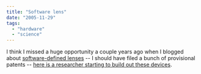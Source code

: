 ```yaml
---
title: "Software lens"
date: "2005-11-29"
tags: 
  - "hardware"
  - "science"
---
```


I think I missed a huge opportunity a couple years ago when I blogged about [software-defined lenses](http://www.theludwigs.com/2003/07/camera_as_a_data_gathering_dev.html) -- I should have filed a bunch of provisional patents -- [here is a researcher starting to build out these devices](http://www.aventureforth.com/2005/11/22/tired-of-blurry-photos-on-your-digital-camera-2/).
